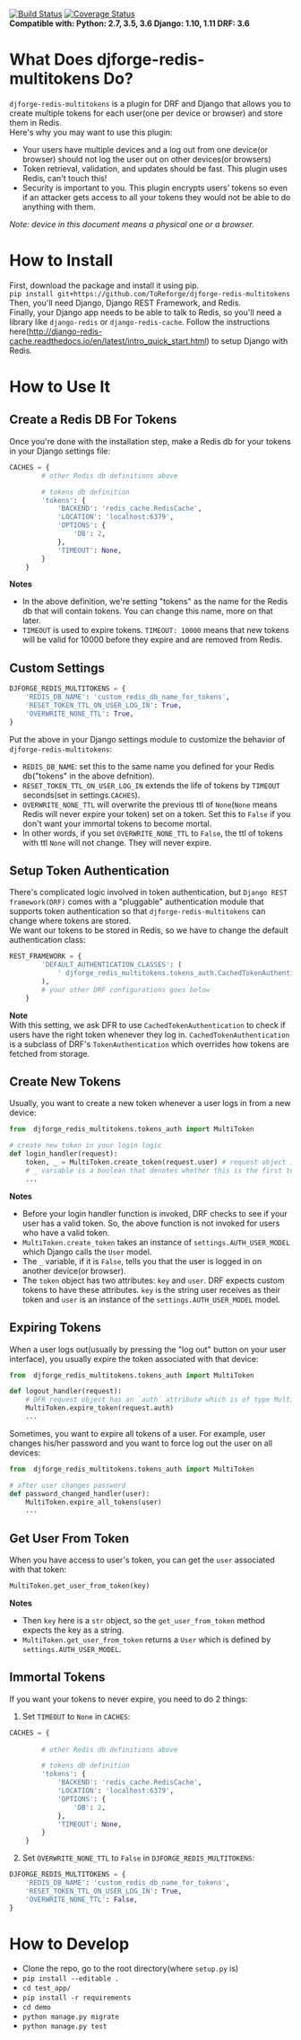 [![Build Status](https://travis-ci.org/ToReforge/djforge-redis-multitokens.svg?branch=master)](https://travis-ci.org/ToReforge/djforge-redis-multitokens)  [![Coverage Status](https://coveralls.io/repos/github/ToReforge/djforge-redis-multitokens/badge.svg?branch=master)](https://coveralls.io/github/ToReforge/djforge-redis-multitokens?branch=master)   
**Compatible with: Python: 2.7, 3.5, 3.6  Django: 1.10, 1.11  DRF: 3.6**
# What Does djforge-redis-multitokens Do?
`djforge-redis-multitokens` is a plugin for DRF and Django that allows you to create multiple tokens for each user(one per device or browser) and store them in Redis.    
Here's why you may want to use this plugin:
- Your users have multiple devices and a log out from one device(or browser) should not log the user out on other devices(or browsers)
- Token retrieval, validation, and updates should be fast. This plugin uses Redis, can't touch this!
- Security is important to you. This plugin encrypts users' tokens so even if an attacker gets access to all your tokens they would not be able to do anything with them.   



*Note: device in this document means a physical one or a browser.*
# How to Install
First, download the package and install it using pip.   
`pip install git+https://github.com/ToReforge/djforge-redis-multitokens`    
Then, you'll need Django, Django REST Framework, and Redis.   
Finally, your Django app needs to be able to talk to Redis, so you'll need a library like `django-redis` or `django-redis-cache`.
Follow the instructions here(http://django-redis-cache.readthedocs.io/en/latest/intro_quick_start.html) to setup Django with Redis.   
# How to Use It
## Create a Redis DB For Tokens
Once you're done with the installation step, make a Redis db for your tokens in your Django settings file:   
```python
CACHES = {
        # other Redis db definitions above

        # tokens db definition
        'tokens': {
            'BACKEND': 'redis_cache.RedisCache',
            'LOCATION': 'localhost:6379',
            'OPTIONS': {
                'DB': 2,
            },
            'TIMEOUT': None,
        }
    }
```
**Notes**
- In the above definition, we're setting "tokens" as the name for the Redis db that will contain tokens. You can change this name, more on that later.
- `TIMEOUT` is used to expire tokens. `TIMEOUT: 10000` means that new tokens will be valid for 10000 before they expire and are removed from Redis.   
## Custom Settings
```python
DJFORGE_REDIS_MULTITOKENS = {
    'REDIS_DB_NAME': 'custom_redis_db_name_for_tokens',
    'RESET_TOKEN_TTL_ON_USER_LOG_IN': True,
    'OVERWRITE_NONE_TTL': True,
}
```
Put the above in your Django settings module to customize the behavior of `djforge-redis-multitokens`:    
- `REDIS_DB_NAME`: set this to the same name you defined for your Redis db("tokens" in the above defnition).
- `RESET_TOKEN_TTL_ON_USER_LOG_IN` extends the life of tokens by `TIMEOUT` seconds(set in settings.`CACHES`).
- `OVERWRITE_NONE_TTL` will overwrite the previous ttl of `None`(`None` means Redis will never expire your token) set on a token. Set this to `False` if you don't want your immortal tokens to become mortal.   
- In other words, if you set `OVERWRITE_NONE_TTL` to `False`, the ttl of tokens with ttl `None` will not change. They will never expire.   
## Setup Token Authentication
There's complicated logic involved in token authentication, but `Django REST framework(DRF)` comes with a "pluggable" authentication module that supports token authentication so that `djforge-redis-multitokens` can change where tokens are stored.   
We want our tokens to be stored in Redis, so we have to change the default authentication class:   
```python
REST_FRAMEWORK = {
        'DEFAULT_AUTHENTICATION_CLASSES': (
            ' djforge_redis_multitokens.tokens_auth.CachedTokenAuthentication',
        ),
        # your other DRF configurations goes below
    }
```
**Note**    
With this setting, we ask DFR to use `CachedTokenAuthentication` to check if users have the right token whenever they log in. `CachedTokenAuthentication` is a subclass of DRF's `TokenAuthentication` which overrides how tokens are fetched from storage.
## Create New Tokens
Usually, you want to create a new token whenever a user logs in from a new device:
```python
from  djforge_redis_multitokens.tokens_auth import MultiToken

# create new token in your login logic
def login_handler(request):
    token, _ = MultiToken.create_token(request.user) # request object in DRF has a user attribute
	# _ variable is a boolean that denotes whether this is the first token created for this user
    ...
```
**Notes**
- Before your login handler function is invoked, DRF checks to see if your user has a valid token. So, the above function is not invoked for users who have a valid token. 
- `MultiToken.create_token` takes an instance of `settings.AUTH_USER_MODEL` which Django calls the `User` model.
- The `_` variable, if it is `False`, tells you that the user is logged in on another device(or browser).
- The `token` object has two attributes: `key` and `user`. DRF expects custom tokens to have these attributes. `key` is the string user receives as their token and `user` is an instance of the `settings.AUTH_USER_MODEL` model.
## Expiring Tokens
When a user logs out(usually by pressing the "log out" button on your user interface), you usually expire the token associated with that device:  
```python
from  djforge_redis_multitokens.tokens_auth import MultiToken

def logout_handler(request):
    # DFR request object has an `auth` attribute which is of type MultiToken
    MultiToken.expire_token(request.auth)
    ...
```
Sometimes, you want to expire all tokens of a user. For example, user changes his/her password and you want to force log out the user on all devices:
```python
from  djforge_redis_multitokens.tokens_auth import MultiToken

# after user changes password
def password_changed_handler(user):
    MultiToken.expire_all_tokens(user)
    ...
```
## Get User From Token
When you have access to user's token, you can get the `user` associated with that token:
```python
MultiToken.get_user_from_token(key)
```
**Notes**
- Then `key` here is a `str` object, so the `get_user_from_token` method expects the key as a string.   
- `MultiToken.get_user_from_token` returns a `User` which is defined by `settings.AUTH_USER_MODEL`.   

## Immortal Tokens
If you want your tokens to never expire, you need to do 2 things:   
1) Set `TIMEOUT` to `None` in `CACHES`:
```python
CACHES = {
        
        # other Redis db definitions above

        # tokens db definition
        'tokens': {
            'BACKEND': 'redis_cache.RedisCache',
            'LOCATION': 'localhost:6379',
            'OPTIONS': {
                'DB': 2,
            },
            'TIMEOUT': None,
        }
    }
```
2) Set `OVERWRITE_NONE_TTL` to `False` in `DJFORGE_REDIS_MULTITOKENS`:
```python
DJFORGE_REDIS_MULTITOKENS = {
    'REDIS_DB_NAME': 'custom_redis_db_name_for_tokens',
    'RESET_TOKEN_TTL_ON_USER_LOG_IN': True,
    'OVERWRITE_NONE_TTL': False,
}
```

# How to Develop
- Clone the repo, go to the root directory(where `setup.py` is)
- `pip install --editable .`
- `cd test_app/`
- `pip install -r requirements`
- `cd demo`
- `python manage.py migrate`
- `python manage.py test`
